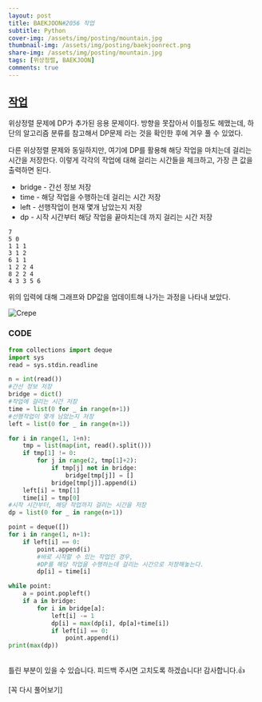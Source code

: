 ```yaml
---
layout: post
title: BAEKJOON#2056 작업
subtitle: Python
cover-img: /assets/img/posting/mountain.jpg
thumbnail-img: /assets/img/posting/baekjoonrect.png
share-img: /assets/img/posting/mountain.jpg
tags: [위상정렬, BAEKJOON]
comments: true
---
```


## [작업](https://www.acmicpc.net/problem/2056)

위상정렬 문제에 DP가 추가된 응용 문제이다.
방향을 못잡아서 이틀정도 헤맸는데, 하단의 알고리즘 분류를 참고해서 DP문제 라는 것을 확인한 후에 겨우 풀 수 있었다.

다른 위상정렬 문제와 동일하지만, 여기에 DP를 활용해 해당 작업을 마치는데 걸리는 시간을 저장한다. 이렇게 각각의 작업에 대해 걸리는 시간들을 체크하고, 가장 큰 값을 출력하면 된다.

- bridge - 간선 정보 저장
- time - 해당 작업을 수행하는데 걸리는 시간 저장
- left - 선행작업이 현재 몇개 남았는지 저장
- dp - 시작 시간부터 해당 작업을 끝마치는데 까지 걸리는 시간 저장

```
7
5 0
1 1 1
3 1 2
6 1 1
1 2 2 4
8 2 2 4
4 3 3 5 6
```

위의 입력에 대해 그래프와 DP값을 업데이트해 나가는 과정을 나타내 보았다.

![Crepe](https://i.imgur.com/LC4TaOf.jpg)

### CODE

```python
from collections import deque
import sys
read = sys.stdin.readline

n = int(read())
#간선 정보 저장
bridge = dict()
#작업에 걸리는 시간 저장
time = list(0 for _ in range(n+1))
#선행작업이 몇개 남았는지 저장
left = list(0 for _ in range(n+1))

for i in range(1, 1+n):
    tmp = list(map(int, read().split()))
    if tmp[1] != 0:
        for j in range(2, tmp[1]+2):
            if tmp[j] not in bridge:
                bridge[tmp[j]] = []
            bridge[tmp[j]].append(i)
    left[i] = tmp[1]
    time[i] = tmp[0]
#시작 시간부터, 해당 작업까지 걸리는 시간을 저장
dp = list(0 for _ in range(n+1))

point = deque([])
for i in range(1, n+1):
    if left[i] == 0:
        point.append(i)
        #바로 시작할 수 있는 작업인 경우,
        #DP를 해당 작업을 수행하는데 걸리는 시간으로 저장해놓는다.
        dp[i] = time[i]

while point:
    a = point.popleft()
    if a in bridge:
        for i in bridge[a]:
            left[i] -= 1
            dp[i] = max(dp[i], dp[a]+time[i])
            if left[i] == 0:
                point.append(i)
print(max(dp))
```

<br>
틀린 부분이 있을 수 있습니다. 피드백 주시면 고치도록 하겠습니다!
감사합니다.👍

[꼭 다시 풀어보기]
<br>
<br>
